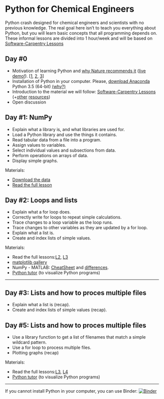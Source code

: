 # Python for Chemical Engineers
Python crash designed for chemical engineers and scientists with no previous knowledge. The real goal here isn’t to teach you everything about Python, but you will learn basic concepts that all programming depends on. These informal lessons are divided into 1 hour/week and will be based on [Software-Carpentry Lessons](http://software-carpentry.org/lessons.html)

## Day #0
* Motivation of learning Python and [why Nature recommends it](http://www.nature.com/news/programming-pick-up-python-1.16833) ([live demo!](http://www.nature.com/news/ipython-interactive-demo-7.21492)). [[1](https://speakerdeck.com/fperez/ipython-and-project-jupyter-a-language-independent-architecture-for-open-computing-and-data-science), [2](http://www.slideshare.net/teoliphant/python-as-the-zen-of-data-science), [3](http://nbviewer.ipython.org/github/fperez/pycon2014-keynote/blob/master/Index.ipynb)]
* Installation of Python in your computer. Please, [download Anaconda](https://www.continuum.io/downloads) Python 3.5 (64-bit) [(why?)](http://www.slideshare.net/continuumio/distributed-computing-on-your-cluster-with-anaconda-webinar-2015)
* Introduction to the material we will follow: [Software-Carpentry Lessons](http://software-carpentry.org/lessons.html) (+[other](https://github.com/ipython/ipython/wiki/A-gallery-of-interesting-IPython-Notebooks) [resources](https://automatetheboringstuff.com/))
* Open discussion


## Day #1: NumPy 
 *   Explain what a library is, and what libraries are used for.
 *   Load a Python library and use the things it contains.
 *   Read tabular data from a file into a program.
 *   Assign values to variables.
 *   Select individual values and subsections from data.
 *   Perform operations on arrays of data.
 *   Display simple graphs.
 
Materials:
- [Download the data](http://swcarpentry.github.io/python-novice-inflammation/python-novice-inflammation-data.zip)
- [Read the full lesson](http://swcarpentry.github.io/python-novice-inflammation/01-numpy.html)

## Day #2: Loops and lists 
 *   Explain what a for loop does.
 *   Correctly write for loops to repeat simple calculations.
 *   Trace changes to a loop variable as the loop runs.
 *   Trace changes to other variables as they are updated by a for loop.
 *   Explain what a list is.
 *   Create and index lists of simple values.

Materials:
- Read the full lessons:[L2](http://swcarpentry.github.io/python-novice-inflammation/02-loop.html), [L3](http://swcarpentry.github.io/python-novice-inflammation/03-lists.html)
- [matplotlib gallery](http://matplotlib.org/gallery.html)
- NumPy - MATLAB: [CheatSheet](http://sebastianraschka.com/Articles/2014_matlab_vs_numpy.html) and [differences](https://docs.scipy.org/doc/numpy-dev/user/numpy-for-matlab-users.html).
- [Python tutor](http://www.pythontutor.com/) (to visualize Python programs)
 ***

## Day #3: Lists and how to proces multiple files
 *   Explain what a list is (recap).
 *   Create and index lists of simple values (recap).
 
## Day #5: Lists and how to proces multiple files

 *   Use a library function to get a list of filenames that match a simple wildcard pattern.
 *   Use a for loop to process multiple files.
 *   Plotting graphs (recap)
 
Materials:
- Read the full lessons:[L3](http://swcarpentry.github.io/python-novice-inflammation/03-lists.html), [L4](http://swcarpentry.github.io/python-novice-inflammation/04-files.html)
- [Python tutor](http://www.pythontutor.com/) (to visualize Python programs)
 ***
 
 If you cannot install Python in your computer, you can use Binder:
 [![Binder](http://mybinder.org/badge.svg)](http://mybinder.org/repo/CAChemE/Python-Chemical-Engineers)
 
